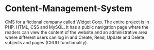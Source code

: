 # Content-Management-System

CMS for a fictional company called Widget Corp. The entire project is in PHP, HTML, CSS and MySQL. It has a public navigation page 
where the readers can view the content of the website and an administrative area where different users can log in and Create, Read, 
Update and Delete subjects and pages (CRUD functionality).
